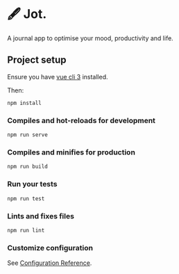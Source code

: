 # 🖋️ Jot. 
A journal app to optimise your mood, productivity and life.

## Project setup
Ensure you have [vue cli 3](https://cli.vuejs.org/guide/installation.html) installed. 

Then:

```
npm install
```

### Compiles and hot-reloads for development
```
npm run serve
```

### Compiles and minifies for production
```
npm run build
```

### Run your tests
```
npm run test
```

### Lints and fixes files
```
npm run lint
```

### Customize configuration
See [Configuration Reference](https://cli.vuejs.org/config/).
